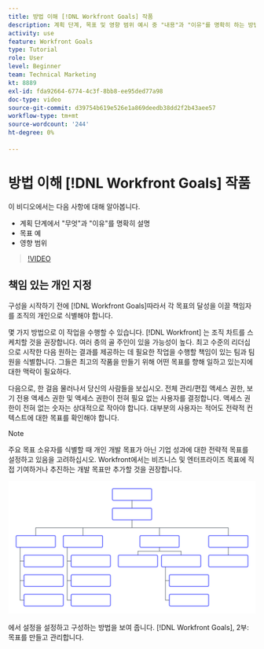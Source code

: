 ```yaml
---
title: 방법 이해 [!DNL Workfront Goals] 작품
description: 계획 단계, 목표 및 영향 범위 예시 중 "내용"과 "이유"를 명확히 하는 방법에 대해 알아봅니다.
activity: use
feature: Workfront Goals
type: Tutorial
role: User
level: Beginner
team: Technical Marketing
kt: 8889
exl-id: fda92664-6774-4c3f-8bb8-ee95ded77a98
doc-type: video
source-git-commit: d39754b619e526e1a869deedb38dd2f2b43aee57
workflow-type: tm+mt
source-wordcount: '244'
ht-degree: 0%

---
```


# 방법 이해 [!DNL Workfront Goals] 작품

이 비디오에서는 다음 사항에 대해 알아봅니다.

* 계획 단계에서 &quot;무엇&quot;과 &quot;이유&quot;를 명확히 설명
* 목표 예
* 영향 범위

>[!VIDEO](https://video.tv.adobe.com/v/335183/?quality=12)

## 책임 있는 개인 지정

구성을 시작하기 전에 [!DNL Workfront Goals]따라서 각 목표의 달성을 이끌 책임자를 조직의 개인으로 식별해야 합니다.

몇 가지 방법으로 이 작업을 수행할 수 있습니다. [!DNL Workfront] 는 조직 차트를 스케치할 것을 권장합니다. 여러 층의 골 주인이 있을 가능성이 높다. 최고 수준의 리더십으로 시작한 다음 원하는 결과를 제공하는 데 필요한 작업을 수행할 책임이 있는 팀과 팀원을 식별합니다. 그들은 최고의 작품을 만들기 위해 어떤 목표를 향해 일하고 있는지에 대한 맥락이 필요하다.

다음으로, 한 걸음 물러나서 당신의 사람들을 보십시오. 전체 관리/편집 액세스 권한, 보기 전용 액세스 권한 및 액세스 권한이 전혀 필요 없는 사용자를 결정합니다. 액세스 권한이 전혀 없는 숫자는 상대적으로 작아야 합니다. 대부분의 사용자는 적어도 전략적 컨텍스트에 대한 목표를 확인해야 합니다.

>[!NOTE]
>
>주요 목표 소유자를 식별할 때 개인 개발 목표가 아닌 기업 성과에 대한 전략적 목표를 설정하고 있음을 고려하십시오. Workfront에서는 비즈니스 및 엔터프라이즈 목표에 직접 기여하거나 추진하는 개발 목표만 추가할 것을 권장합니다.

![빈 조직도](assets/01-workfront-goals-blank-org-chart.png)

에서 설정을 설정하고 구성하는 방법을 보여 줍니다. [!DNL Workfront Goals], 2부: 목표를 만들고 관리합니다.

<!--
URL for part 2 reference above
-->
